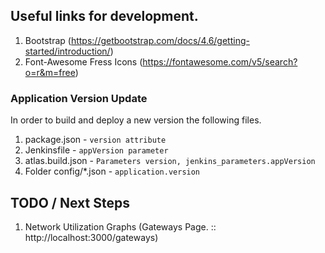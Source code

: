 ## Useful links for development.
1. Bootstrap (https://getbootstrap.com/docs/4.6/getting-started/introduction/)
2. Font-Awesome Fress Icons (https://fontawesome.com/v5/search?o=r&m=free)


### Application Version Update
In order to build and deploy a new version the following files.
1. package.json - `version attribute`
2. Jenkinsfile - `appVersion parameter`
3. atlas.build.json - `Parameters version, jenkins_parameters.appVersion`
4. Folder config/*.json - `application.version`

## TODO / Next Steps
1) Network Utilization Graphs (Gateways Page. :: http://localhost:3000/gateways)
